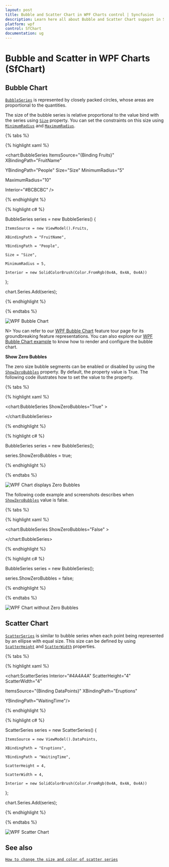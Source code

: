 ```yaml
---
layout: post
title: Bubble and Scatter Chart in WPF Charts control | Syncfusion
description: Learn here all about Bubble and Scatter Chart support in Syncfusion WPF Charts (SfChart) control and more.
platform: wpf
control: SfChart
documentation: ug
---
```


# Bubble and Scatter in WPF Charts (SfChart)

## Bubble Chart

[`BubbleSeries`](https://help.syncfusion.com/cr/wpf/Syncfusion.UI.Xaml.Charts.BubbleSeries.html#) is represented by closely packed circles, whose areas are proportional to the quantities. 

The size of the bubble series is relative proportional to the value bind with the series using [`Size`](https://help.syncfusion.com/cr/wpf/Syncfusion.UI.Xaml.Charts.BubbleSeries.html#Syncfusion_UI_Xaml_Charts_BubbleSeries_Size)  property. You can set the constraints on this size using [`MinimumRadius`](https://help.syncfusion.com/cr/wpf/Syncfusion.UI.Xaml.Charts.BubbleSeries.html#Syncfusion_UI_Xaml_Charts_BubbleSeries_MaximumRadius) and [`MaximumRadius`](https://help.syncfusion.com/cr/wpf/Syncfusion.UI.Xaml.Charts.BubbleSeries.html#Syncfusion_UI_Xaml_Charts_BubbleSeries_MaximumRadius).

{% tabs %}

{% highlight xaml %}

<chart:BubbleSeries  ItemsSource="{Binding Fruits}"  XBindingPath="FruitName" 

YBindingPath="People"   Size="Size" MinimumRadius="5" 

MaximumRadius="10"

Interior="#BCBCBC" />

{% endhighlight %}

{% highlight c# %}

BubbleSeries series = new BubbleSeries()
{

    ItemsSource = new ViewModel().Fruits,

    XBindingPath = "FruitName",

    YBindingPath = "People",

    Size = "Size",

    MinimumRadius = 5,

    Interior = new SolidColorBrush(Color.FromRgb(0x4A, 0x4A, 0x4A))

};

chart.Series.Add(series);

{% endhighlight %}

{% endtabs %}

![WPF Bubble Chart](Series_images/wpf-bubble-chart.png)

N> You can refer to our [WPF Bubble Chart](https://www.syncfusion.com/wpf-controls/charts/wpf-bubble-chart) feature tour page for its groundbreaking feature representations. You can also explore our [WPF Bubble Chart example](https://github.com/syncfusion/wpf-demos/blob/master/chart/Views/Basic%20Charts/Bubble.xaml) to know how to render and configure the bubble chart.

**Show Zero Bubbles**

The zero size bubble segments can be enabled or disabled by using the [`ShowZeroBubbles`](https://help.syncfusion.com/cr/wpf/Syncfusion.UI.Xaml.Charts.BubbleSeries.html#Syncfusion_UI_Xaml_Charts_BubbleSeries_ShowZeroBubblesProperty) property. By default, the property value is True.
The following code illustrates how to set the value to the property.

{% tabs %}

{% highlight xaml %}

<chart:BubbleSeries ShowZeroBubbles="True" >

</chart:BubbleSeries>

{% endhighlight %}

{% highlight c# %}

BubbleSeries series = new BubbleSeries();

series.ShowZeroBubbles = true;

{% endhighlight %}

{% endtabs %}

![WPF Chart displays Zero Bubbles](Series_images/wpf-chart-zero-bubble.png)

The following code example and screenshots describes when [`ShowZeroBubbles`](https://help.syncfusion.com/cr/wpf/Syncfusion.UI.Xaml.Charts.BubbleSeries.html#Syncfusion_UI_Xaml_Charts_BubbleSeries_ShowZeroBubblesProperty) value is false.

{% tabs %}

{% highlight xaml %}

<chart:BubbleSeries ShowZeroBubbles="False" >

</chart:BubbleSeries>

{% endhighlight %}

{% highlight c# %}

BubbleSeries series = new BubbleSeries();

series.ShowZeroBubbles = false;

{% endhighlight %}

{% endtabs %}

![WPF Chart without Zero Bubbles](Series_images/wpf-chart-without-zero-bubbles.png)

## Scatter Chart

[`ScatterSeries`](https://help.syncfusion.com/cr/wpf/Syncfusion.UI.Xaml.Charts.ScatterSeries.html#) is similar to bubble series when each point being represented by an ellipse with equal size. This size can be defined by using [`ScatterHeight`](https://help.syncfusion.com/cr/wpf/Syncfusion.UI.Xaml.Charts.ScatterSeries.html#Syncfusion_UI_Xaml_Charts_ScatterSeries_ScatterHeight) and [`ScatterWidth`](https://help.syncfusion.com/cr/wpf/Syncfusion.UI.Xaml.Charts.ScatterSeries.html#Syncfusion_UI_Xaml_Charts_ScatterSeries_ScatterWidth) properties.

{% tabs %}

{% highlight xaml %}

<chart:ScatterSeries Interior="#4A4A4A" ScatterHeight="4" ScatterWidth="4" 

ItemsSource="{Binding DataPoints}" XBindingPath="Eruptions" 

YBindingPath="WaitingTime"/>

{% endhighlight %}

{% highlight c# %}

ScatterSeries series = new ScatterSeries()
{

    ItemsSource = new ViewModel().DataPoints,

    XBindingPath = "Eruptions",

    YBindingPath = "WaitingTime",

    ScatterHeight = 4,

    ScatterWidth = 4,

    Interior = new SolidColorBrush(Color.FromRgb(0x4A, 0x4A, 0x4A))

};

chart.Series.Add(series);

{% endhighlight %}

{% endtabs %}

![WPF Scatter Chart](Series_images/wpf-scatter-chart.png)

## See also

[`How to change the size and color of scatter series`](https://www.syncfusion.com/kb/3857/how-to-change-the-size-and-color-of-scatter-series)
